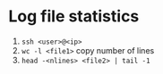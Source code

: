 # Log file statistics

1. `ssh <user>@<ip>`
2. `wc -l <file1>` copy number of lines
3. `head -<nlines> <file2> | tail -1`